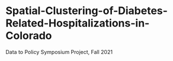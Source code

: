 # Spatial-Clustering-of-Diabetes-Related-Hospitalizations-in-Colorado
Data to Policy Symposium Project, Fall 2021
